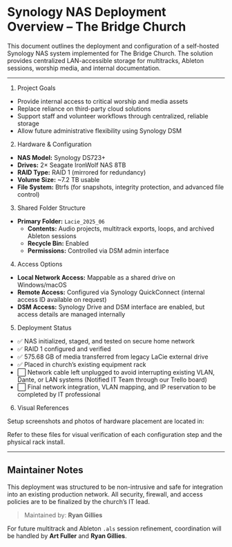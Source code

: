 # Synology NAS Deployment Overview – The Bridge Church

This document outlines the deployment and configuration of a self-hosted Synology NAS system implemented for The Bridge Church. The solution provides centralized LAN-accessible storage for multitracks, Ableton sessions, worship media, and internal documentation.

---


1. Project Goals

- Provide internal access to critical worship and media assets
- Replace reliance on third-party cloud solutions
- Support staff and volunteer workflows through centralized, reliable storage
- Allow future administrative flexibility using Synology DSM


2. Hardware & Configuration

- **NAS Model:** Synology DS723+
- **Drives:** 2× Seagate IronWolf NAS 8TB
- **RAID Type:** RAID 1 (mirrored for redundancy)
- **Volume Size:** ~7.2 TB usable
- **File System:** Btrfs (for snapshots, integrity protection, and advanced file control)


3. Shared Folder Structure

- **Primary Folder:** `Lacie_2025_06`
  - **Contents:** Audio projects, multitrack exports, loops, and archived Ableton sessions
  - **Recycle Bin:** Enabled
  - **Permissions:** Controlled via DSM admin interface


4. Access Options

- **Local Network Access:** Mappable as a shared drive on Windows/macOS
- **Remote Access:** Configured via Synology QuickConnect (internal access ID available on request)
- **DSM Access:** Synology Drive and DSM interface are enabled, but access details are managed internally



5. Deployment Status

- ✅ NAS initialized, staged, and tested on secure home network
- ✅ RAID 1 configured and verified
- ✅ 575.68 GB of media transferred from legacy LaCie external drive
- ✅ Placed in church’s existing equipment rack
- ⬜ Network cable left unplugged to avoid interrupting existing VLAN, Dante, or LAN systems (Notified IT Team through our Trello board)
- ⬜ Final network integration, VLAN mapping, and IP reservation to be completed by IT professional


6. Visual References

Setup screenshots and photos of hardware placement are located in:


Refer to these files for visual verification of each configuration step and the physical rack install.

---

## Maintainer Notes

This deployment was structured to be non-intrusive and safe for integration into an existing production network. All security, firewall, and access policies are to be finalized by the church’s IT lead.

> Maintained by: **Ryan Gillies**

For future multitrack and Ableton `.als` session refinement, coordination will be handled by **Art Fuller** and **Ryan Gillies**.

